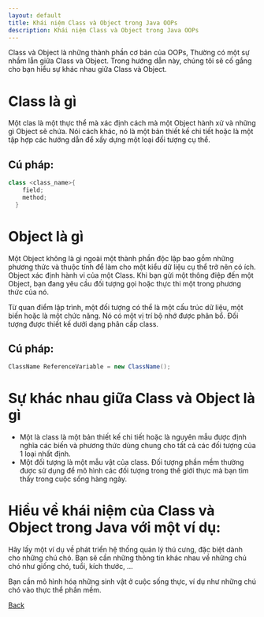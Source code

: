 ```yaml
---
layout: default
title: Khái niệm Class và Object trong Java OOPs
description: Khái niệm Class và Object trong Java OOPs
---
```


Class và Object là những thành phần cơ bản của OOPs, Thường có một sự nhầm lẫn giữa Class và Object. Trong hướng dẫn này, chúng tôi sẽ cố gắng cho bạn hiểu sự khác nhau giữa Class và Object.

# Class là gì 
Một clas là một thực thể mà xác định cách mà một Object hành xử và những gì Object sẽ chứa. Nói cách khác, nó là một bản thiết kế chi tiết hoặc là một tập hợp các hướng dẫn để xấy dựng một loại đối tượng cụ thể.

## Cú pháp:
```java
class <class_name>{  
    field;  
    method;  
  }  
```

# Object là gì
Một Object không là gì ngoài một thành phần độc lập bao gồm những phương thức và thuộc tính để làm cho một kiểu dữ liệu cụ thể trở nên có ích. Object xác định hành vi của một Class. Khi bạn gửi một thông điệp đến một Object, bạn đang yêu cầu đối tượng gọi hoặc thực thi một trong phương thức của nó.

Từ quan điểm lập trình, một đối tượng có thể là một cấu trúc dữ liệu, một biến hoặc là một chức năng. Nó có một vị trí bộ nhớ được phân bổ. Đối tượng được thiết kế dưới dạng phân cấp class.

## Cú pháp:
```java
ClassName ReferenceVariable = new ClassName();
```

# Sự khác nhau giữa Class và Object là gì 
- Một là class là một bản thiết kế chi tiết hoặc là nguyên mẫu được định nghĩa các biến và phương thức dùng chung cho tất cả các đối tượng của 1 loại nhất định.
- Một đối tượng là một mẫu vật của class. Đối tượng phần mềm thường được sử dụng để mô hình các đối tượng trong thế giới thực mà bạn tìm thấy trong cuộc sống hàng ngày.

# Hiểu về khái niệm của Class và Object trong Java với một ví dụ:
Hãy lấy một ví dụ về phát triển hệ thống quản lý thú cưng, đặc biệt dành cho những chú chó. Bạn sẽ cần những thông tin khác nhau về những chú chó như giống chó, tuổi, kích thước, ...

Bạn cần mô hình hóa những sinh vật ở cuộc sống thực, ví dụ như những chú chó vào thực thể phần mềm.


[Back](./)
